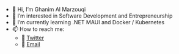 - 👋 Hi, I’m Ghanim Al Marzouqi
- 👀 I’m interested in Software Development and Entrepreneurship
- 🌱 I’m currently learning .NET MAUI and Docker / Kubernetes
- 📫 How to reach me:
  - 📱 [Twitter](https://twitter.com/optimist_gm)
  - 📧 [Email](mailto:optimist_gm@hotmail.com)

<!---
Ghanim-Marzouqi/Ghanim-Marzouqi is a ✨ special ✨ repository because its `README.md` (this file) appears on your GitHub profile.
You can click the Preview link to take a look at your changes.
--->
